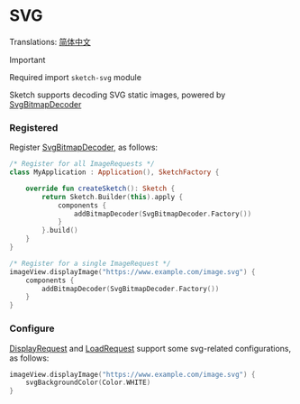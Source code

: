 # SVG

Translations: [简体中文](svg_zh.md)

> [!IMPORTANT]
> Required import `sketch-svg` module

Sketch supports decoding SVG static images, powered by [SvgBitmapDecoder]

### Registered

Register [SvgBitmapDecoder], as follows:

```kotlin
/* Register for all ImageRequests */
class MyApplication : Application(), SketchFactory {

    override fun createSketch(): Sketch {
        return Sketch.Builder(this).apply {
            components {
                addBitmapDecoder(SvgBitmapDecoder.Factory())
            }
        }.build()
    }
}

/* Register for a single ImageRequest */
imageView.displayImage("https://www.example.com/image.svg") {
    components {
        addBitmapDecoder(SvgBitmapDecoder.Factory())
    }
}
```

### Configure

[DisplayRequest] and [LoadRequest] support some svg-related configurations, as follows:

```kotlin
imageView.displayImage("https://www.example.com/image.svg") {
    svgBackgroundColor(Color.WHITE)
}
```

[SvgBitmapDecoder]: ../../sketch-svg/src/main/kotlin/com/github/panpf/sketch/decode/SvgBitmapDecoder.kt

[DisplayRequest]: ../../sketch-core/src/main/kotlin/com/github/panpf/sketch/request/DisplayRequest.kt

[LoadRequest]: ../../sketch-core/src/main/kotlin/com/github/panpf/sketch/request/LoadRequest.kt

[ImageRequest]: ../../sketch-core/src/main/kotlin/com/github/panpf/sketch/request/ImageRequest.kt